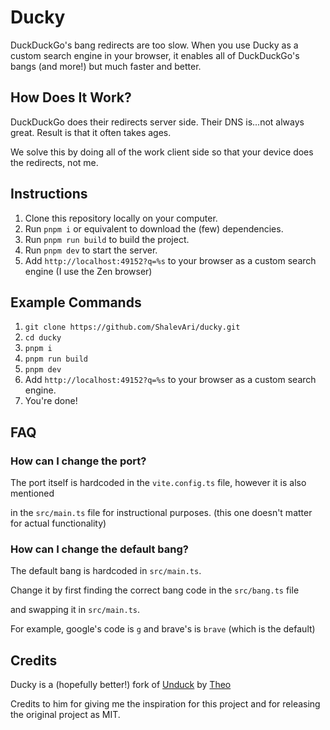 # Ducky

DuckDuckGo's bang redirects are too slow. When you use Ducky as a custom search engine in your browser, it enables all of DuckDuckGo's bangs (and more!) but much faster and better.

## How Does It Work?

DuckDuckGo does their redirects server side. Their DNS is...not always great. Result is that it often takes ages.

We solve this by doing all of the work client side so that your device does the redirects, not me.

## Instructions

1. Clone this repository locally on your computer.
2. Run `pnpm i` or equivalent to download the (few) dependencies.
3. Run `pnpm run build` to build the project.
4. Run `pnpm dev` to start the server.
5. Add `http://localhost:49152?q=%s` to your browser as a custom search engine (I use the Zen browser)

## Example Commands

1. `git clone https://github.com/ShalevAri/ducky.git`
2. `cd ducky`
3. `pnpm i`
4. `pnpm run build`
5. `pnpm dev`
6. Add `http://localhost:49152?q=%s` to your browser as a custom search engine.
7. You're done!

## FAQ

### How can I change the port?

The port itself is hardcoded in the `vite.config.ts` file, however it is also mentioned

in the `src/main.ts` file for instructional purposes. (this one doesn't matter for actual functionality)

### How can I change the default bang?

The default bang is hardcoded in `src/main.ts`.

Change it by first finding the correct bang code in the `src/bang.ts` file

and swapping it in `src/main.ts`.

For example, google's code is `g` and brave's is `brave` (which is the default)

## Credits

Ducky is a (hopefully better!) fork of [Unduck](https://github.com/t3dotgg/unduck) by [Theo](https://github.com/t3dotgg)

Credits to him for giving me the inspiration for this project and for releasing the original project as MIT.
